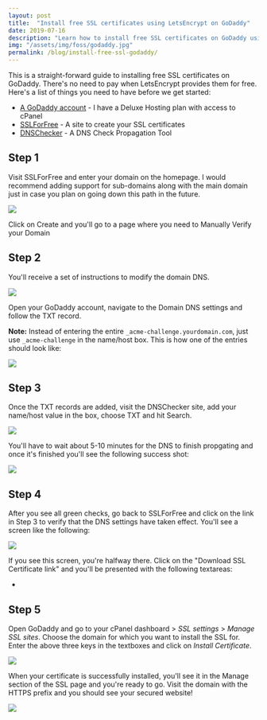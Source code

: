 ```yaml
---
layout: post
title:  "Install free SSL certificates using LetsEncrypt on GoDaddy"
date: 2019-07-16
description: "Learn how to install free SSL certificates on GoDaddy using LetsEncrypt"
img: "/assets/img/foss/godaddy.jpg"
permalink: /blog/install-free-ssl-godaddy/
---
```


This is a straight-forward guide to installing free SSL certificates on GoDaddy. There's no need to pay when LetsEncrypt provides them for free. Here's a list of things you need to have before we get started:

* [A GoDaddy account](https://in.godaddy.com/hosting/web-hosting) - I have a Deluxe Hosting plan with access to cPanel
* [SSLForFree](https://www.sslforfree.com/) - A site to create your SSL certificates
* [DNSChecker](https://dnschecker.org/) - A DNS Check Propagation Tool

## Step 1

Visit SSLForFree and enter your domain on the homepage. I would recommend adding support for sub-domains along with the main domain just in case you plan on going down this path in the future.

![](https://i.imgur.com/AfhLxJ5.png)

Click on Create and you'll go to a page where you need to Manually Verify your Domain

## Step 2

You'll receive a set of instructions to modify the domain DNS.

![](https://i.imgur.com/nvTDcK3.png)

Open your GoDaddy account, navigate to the Domain DNS settings and follow the TXT record.

**Note:** Instead of entering the entire ```_acme-challenge.yourdomain.com```, just use ```_acme-challenge``` in the name/host box. This is how one of the entries should look like:

![](https://i.imgur.com/jFH0vFP.png)

## Step 3

Once the TXT records are added, visit the DNSChecker site, add your name/host value in the box, choose TXT and hit Search.

![](https://i.imgur.com/sbu69oL.png)

You'll have to wait about 5-10 minutes for the DNS to finish propgating and once it's finished you'll see the following success shot:

![](https://i.imgur.com/BXUJlrg.png)

## Step 4

After you see all green checks, go back to SSLForFree and click on the link in Step 3 to verify that the DNS settings have taken effect. You'll see a screen like the following:

![](https://i.imgur.com/9MIElfe.png)

If you see this screen, you're halfway there. Click on the "Download SSL Certificate link" and you'll be presented with the following textareas:

*

## Step 5

Open GoDaddy and go to your cPanel dashboard > _SSL settings_ > _Manage SSL sites_. Choose the domain for which you want to install the SSL for. Enter the above three keys in the textboxes and click on _Install Certificate_.

![](https://i.imgur.com/W6UcB4G.png)

When your certificate is successfully installed, you'll see it in the Manage section of the SSL page and you're ready to go. Visit the domain with the HTTPS prefix and you should see your secured website!

![](https://i.imgur.com/IsEbaDz.png)
